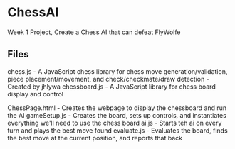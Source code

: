 # ChessAI
Week 1 Project, Create a Chess AI that can defeat FlyWolfe


Files
-----

chess.js - A JavaScript chess library for chess move generation/validation, piece placement/movement, and check/checkmate/draw detection - Created by jhlywa
chessboard.js - A JavaScript library for chess board display and control

ChessPage.html - Creates the webpage to display the chessboard and run the AI
gameSetup.js - Creates the board, sets up controls, and instantiates everything we'll need to use the chess board
ai.js - Starts teh ai on every turn and plays the best move found
evaluate.js - Evaluates the board, finds the best move at the current position, and reports that back